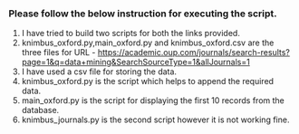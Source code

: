 ### Please follow the below instruction for executing the script.

1. I have tried to build two scripts for both the links provided.
2. knimbus_oxford.py,main_oxford.py and knimbus_oxford.csv are the three files for URL - https://academic.oup.com/journals/search-results?page=1&q=data+mining&SearchSourceType=1&allJournals=1
3. I have used a csv file for storing the data.
4. knimbus_oxford.py is the script which helps to append the required data.
5. main_oxford.py is the script for displaying the first 10 records from the database.
6. knimbus_journals.py is the second script however it is not working fine.